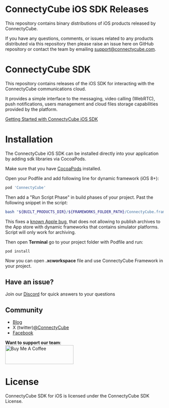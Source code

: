 # ConnectyCube iOS SDK Releases

This repository contains binary distributions of iOS products released by ConnectyCube.

If you have any questions, comments, or issues related to any products distributed via this repository then please raise an issue here on GitHub repository or contact the team by emailing support@connectycube.com.

# ConnectyCube SDK

This repository contains releases of the iOS SDK for interacting with the ConnectyCube communications cloud.

It provides a simple interface to the messaging, video calling (WebRTC), push notifications, users management and cloud files storage capabilities provided by the platform. 

[Getting Started with ConnectyCube iOS SDK](https://developers.connectycube.com/ios/)

# Installation

The ConnectyCube iOS SDK can be installed directly into your application by adding sdk libraries via CocoaPods.

Make sure that you have [CocoaPods](http://cocoapods.org/) installed.

Open your Podfile and add following line for dynamic framework (iOS 8+):

``` ruby
pod 'ConnectyCube'
```

Then add a "Run Script Phase" in build phases of your project. Past the following snippet in the script:

``` bash
bash "${BUILT_PRODUCTS_DIR}/${FRAMEWORKS_FOLDER_PATH}/ConnectyСube.framework/strip-framework.sh"
```

This fixes a [known Apple bug](http://www.openradar.me/radar?id=6409498411401216), that does not allowing to publish archives to the App store with dynamic frameworks that contains simulator platforms. Script will only work for archiving.

Then open **Terminal** go to your project folder with Podfile and run:

``` bash
pod install
```

Now you can open **.xcworkspace** file and use ConnectyCube Framework in your project. 

## Have an issue?

Join our [Discord](https://discord.com/invite/zqbBWNCCFJ) for quick answers to your questions

## Community

- [Blog](https://connectycube.com/blog)
- X (twitter)[@ConnectyCube](https://x.com/ConnectyCube)
- [Facebook](https://www.facebook.com/ConnectyCube)

**Want to support our team**:<br>
<a href="https://www.buymeacoffee.com/connectycube" target="_blank"><img src="https://cdn.buymeacoffee.com/buttons/v2/default-blue.png" alt="Buy Me A Coffee" style="height: 60px !important;width: 217px !important;" ></a>

# License 

ConnectyCube SDK for iOS is licensed under the ConnectyCube SDK License.
